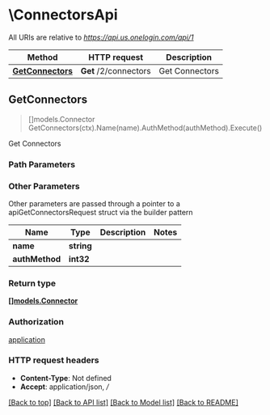# \ConnectorsApi

All URIs are relative to *https://api.us.onelogin.com/api/1*

Method | HTTP request | Description
------------- | ------------- | -------------
[**GetConnectors**](ConnectorsApi.md#GetConnectors) | **Get** /2/connectors | Get Connectors



## GetConnectors

> []models.Connector GetConnectors(ctx).Name(name).AuthMethod(authMethod).Execute()

Get Connectors



### Path Parameters



### Other Parameters

Other parameters are passed through a pointer to a apiGetConnectorsRequest struct via the builder pattern


Name | Type | Description  | Notes
------------- | ------------- | ------------- | -------------
 **name** | **string** |  | 
 **authMethod** | **int32** |  | 

### Return type

[**[]models.Connector**](Connector.md)

### Authorization

[application](../README.md#application)

### HTTP request headers

- **Content-Type**: Not defined
- **Accept**: application/json, */*

[[Back to top]](#) [[Back to API list]](../README.md#documentation-for-api-endpoints)
[[Back to Model list]](../README.md#documentation-for-models)
[[Back to README]](../README.md)

